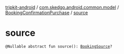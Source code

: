 [tripkit-android](../../index.md) / [com.skedgo.android.common.model](../index.md) / [BookingConfirmationPurchase](index.md) / [source](./source.md)

# source

`@Nullable abstract fun source(): `[`BookingSource`](../-booking-source/index.md)`?`